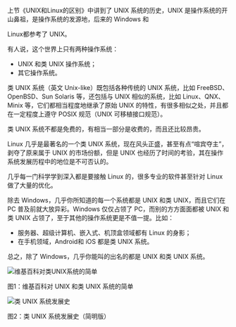 上节《UNIX和Linux的区别》中讲到了 UNIX 系统的历史，UNIX 是操作系统的开山鼻祖，是操作系统的发源地，后来的 Windows 和

Linux都参考了 UNIX。

有人说，这个世界上只有两种操作系统：

* UNIX 和类 UNIX 操作系统；
* 其它操作系统。

类 UNIX 系统（英文 Unix-like）既包括各种传统的 UNIX 系统，比如 FreeBSD、OpenBSD、Sun Solaris 等，还包括与 UNIX 相似的系统，比如 Linux、QNX、Minix 等，它们都相当程度地继承了原始 UNIX 的特性，有很多相似之处，并且都在一定程度上遵守 POSIX 规范（UNIX 可移植接口规范）。

类 UNIX 系统不都是免费的，有相当一部分是收费的，而且还比较昂贵。

Linux 几乎是最著名的一个类 UNIX 系统，现在风头正盛，甚至有点“喧宾夺主”，剥夺了原来属于 UNIX 的市场份额，但是 UNIX 也经历了时间的考验，其在操作系统发展历程中的地位是不可否认的。

几乎每一门科学学到深入都是要接触 Linux 的，很多专业的软件甚至针对 Linux 做了大量的优化。

除去 Windows，几乎你所知道的每一个系统都是 UNIX 和类 UNIX，而且它们在 PC 普及前就大放异彩。Windows 仅仅占领了 PC，而别的方方面面都被 UNIX 和类 UNIX 占领了，至于其他的操作系统更是不值一提。比如：

* 服务器、超级计算机、嵌入式、机顶盒领域都有 Linux 的身影；
* 在手机领域，Android和 iOS 都是类 UNIX 系统。

总之，除了 Windows，几乎你能叫的出名的都是 UNIX 和类 UNIX 系统。

![](http://c.biancheng.net/uploads/allimg/190305/1-1Z305132R0558.gif "维基百科对类UNIX系统的简单")

图1：维基百科对 UNIX 和类 UNIX 系统的简单

![](http://c.biancheng.net/uploads/allimg/190305/1-1Z30513305D57.gif "类 UNIX 系统发展史")

图2：类 UNIX 系统发展史（简明版）

